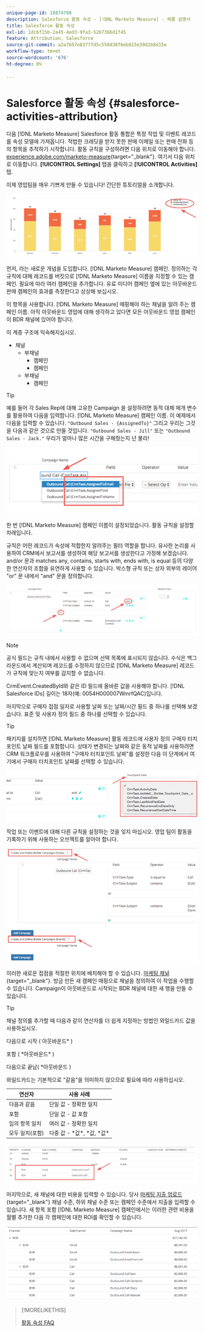 ```yaml
---
unique-page-id: 18874708
description: Salesforce 활동 속성 - [!DNL Marketo Measure] - 제품 설명서
title: Salesforce 활동 속성
exl-id: 1dc6f15b-2a45-4ed3-9fa3-5267366d1f45
feature: Attribution, Salesforce
source-git-commit: a2a7657e8377fd5c556d38f6eb815e39d2b8d15e
workflow-type: tm+mt
source-wordcount: '676'
ht-degree: 0%

---
```


# Salesforce 활동 속성 {#salesforce-activities-attribution}

다음 [!DNL Marketo Measure] Salesforce 활동 통합은 특정 작업 및 이벤트 레코드를 속성 모델에 가져옵니다. 적법한 크레딧을 받지 못한 판매 이메일 또는 판매 전화 등의 항목을 추적하기 시작합니다. 활동 규칙을 구성하려면 다음 위치로 이동해야 합니다. [experience.adobe.com/marketo-measure](https://experience.adobe.com/marketo-measure){target="_blank"}. 여기서 다음 위치로 이동합니다. **[!UICONTROL Settings]** 탭을 클릭하고 **[!UICONTROL Activities]** 탭.

이제 영업팀을 매우 기쁘게 만들 수 있습니다! 간단한 튜토리얼을 소개합니다.

![](assets/1.png)

먼저, 라는 새로운 개념을 도입합니다. [!DNL Marketo Measure] 캠페인. 정의하는 각 규칙에 대해 레코드를 버킷으로 [!DNL Marketo Measure] 이름을 지정할 수 있는 캠페인. 필요에 따라 여러 캠페인을 추가합니다. 유료 미디어 캠페인 옆에 있는 아웃바운드 판매 캠페인의 효과를 측정한다고 상상해 보십시오.

이 항목을 사용합니다. [!DNL Marketo Measure] 매핑해야 하는 채널을 알려 주는 캠페인 이름. 아직 아웃바운드 영업에 대해 생각하고 있다면 모든 아웃바운드 영업 캠페인이 BDR 채널에 있어야 합니다.

이 계층 구조에 익숙해지십시오.

* 채널
   * 부채널
      * 캠페인
      * 캠페인
   * 부채널
      * 캠페인

>[!TIP]
>
>예를 들어 각 Sales Rep에 대해 고유한 Campaign 을 설정하려면 동적 대체 매개 변수를 활용하여 다음을 입력합니다. [!DNL Marketo Measure] 캠페인 이름. 이 예제에서 다음을 입력할 수 있습니다. `"Outbound Sales - {AssignedTo}"` 그리고 우리는 그것을 다음과 같은 것으로 만들 것입니다. `"Outbound Sales - Jill"` 또는 `"Outbound Sales - Jack."` 우리가 얼마나 많은 시간을 구해줬는지 넌 몰라!

![](assets/2.png)

한 번 [!DNL Marketo Measure] 캠페인 이름이 설정되었습니다. 활동 규칙을 설정할 차례입니다.

규칙은 어떤 레코드가 속성에 적합한지 알려주는 필터 역할을 합니다. 유사한 논리를 사용하여 CRM에서 보고서를 생성하여 해당 보고서를 생성한다고 가정해 보겠습니다. and/or 문과 matches any, contains, starts with, ends with, is equal 등의 다양한 연산자의 조합을 유연하게 사용할 수 있습니다. 박스형 규칙 또는 상자 외부의 레이어 &quot;or&quot; 문 내에서 &quot;and&quot; 문을 정의합니다.

![](assets/3.png)

>[!NOTE]
>
>공식 필드는 규칙 내에서 사용할 수 없으며 선택 목록에 표시되지 않습니다. 수식은 백그라운드에서 계산되며 레코드를 수정하지 않으므로 [!DNL Marketo Measure] 레코드가 규칙에 맞는지 여부를 감지할 수 없습니다.
>
>CrmEvent.CreatedById와 같은 ID 필드에 올바른 값을 사용해야 합니다. [!DNL Salesforce IDs] 길이는 18자(예: 0054H000007WmrfQAC)입니다.

마지막으로 구매자 접점 일자로 사용할 날짜 또는 날짜/시간 필드 중 하나를 선택해 보겠습니다. 표준 및 사용자 정의 필드 중 하나를 선택할 수 있습니다.

>[!TIP]
>
>패키지를 설치하면 [!DNL Marketo Measure] 활동 레코드에 사용자 정의 구매자 터치포인트 날짜 필드를 포함합니다. 상태가 변경되는 날짜와 같은 동적 날짜를 사용하려면 CRM 워크플로우를 사용하여 &quot;구매자 터치포인트 날짜&quot;를 설정한 다음 이 단계에서 여기에서 구매자 터치포인트 날짜를 선택할 수 있습니다.

![](assets/4.png)

작업 또는 이벤트에 대해 다른 규칙을 설정하는 것을 잊지 마십시오. 영업 팀이 활동을 기록하기 위해 사용하는 오브젝트를 알아야 합니다.

![](assets/5.png)

이러한 새로운 접점을 적절한 위치에 배치해야 할 수 있습니다. [마케팅 채널](https://experience.adobe.com/#/marketo-measure/MyAccount/Business?busView=false&amp;id=10#/!/MyAccount/Business/Account.Settings.SettingsHome?tab=Channels.Online%20채널){target="_blank"}. 방금 만든 새 캠페인 매핑으로 채널을 정의하여 이 작업을 수행할 수 있습니다. Campaign이 아웃바운드로 시작되는 BDR 채널에 대한 새 행을 만들 수 있습니다.

>[!TIP]
>
>채널 정의를 추가할 때 다음과 같이 연산자를 더 쉽게 지정하는 방법인 와일드카드 값을 사용하십시오.
>
>다음으로 시작 ( 아웃바운드&#42; )
>
>포함 ( &#42;아웃바운드&#42; )
>
>다음으로 끝남( &#42;아웃바운드 )
>
>와일드카드는 기본적으로 &quot;같음&quot;을 의미하지 않으므로 필요에 따라 사용하십시오.

| **연산자** | **사용 사례** |
|---|---|
| 다음과 같음 | 단일 값 - 정확한 일치 |
| 포함 | 단일 값 - 값 포함 |
| 임의 항목 일치 | 여러 값 - 정확한 일치 |
| 모두 일치(포함) | 다중 값 - &#42;값&#42;, &#42;값, &#42;값&#42; |

![](assets/6.png)

마지막으로, 새 채널에 대한 비용을 입력할 수 있습니다. 당사 [마케팅 지출 업로드](https://experience.adobe.com/#/marketo-measure/MyAccount/Business?busView=false&amp;id=10#/!/MyAccount/Business/Account.Settings.SettingsHome?tab=Reporting.Marketing%20Spent){target="_blank"} 채널 수준, 하위 채널 수준 또는 캠페인 수준에서 지출을 입력할 수 있습니다. 새 항목 포함 [!DNL Marketo Measure] 캠페인에서는 이러한 관련 비용을 월별 추가한 다음 각 캠페인에 대한 ROI를 확인할 수 있습니다.

![](assets/7.png)

>[!MORELIKETHIS]
>
>[활동 속성 FAQ](/help/advanced-marketo-measure-features/activities-attribution/activities-attribution-faq.md)

